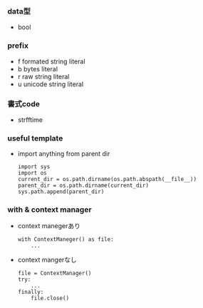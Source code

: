 ### data型
- bool

### prefix
- f
    formated string literal
- b
    bytes literal
- r
    raw string literal
- u
    unicode string literal


### 書式code
- strfftime 

### useful template
- import anything from parent dir
	```
	import sys
    import os
    current_dir = os.path.dirname(os.path.abspath(__file__))
    parent_dir = os.path.dirname(current_dir)
    sys.path.append(parent_dir)
	```

### with & context manager
- context manegerあり
    ```
    with ContextManeger() as file:
        ...
    ```
- context mangerなし
    ```
    file = ContextManager()
    try:
        ...
    finally:
        file.close()
    ```